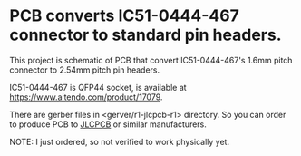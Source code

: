 # PCB converts IC51-0444-467 connector to standard pin headers.

This project is schematic of PCB that convert IC51-0444-467's 1.6mm pitch
connector to 2.54mm pitch pin headers.

IC51-0444-467 is QFP44 socket, is available at <https://www.aitendo.com/product/17079>.

There are gerber files in <gerver/r1-jlcpcb-r1> directory. So you can order to
produce PCB to [JLCPCB](https://jlcpcb.com/) or similar manufacturers.

NOTE: I just ordered, so not verified to work physically yet.
